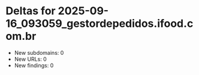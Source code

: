 # Deltas for 2025-09-16_093059_gestordepedidos.ifood.com.br
- New subdomains: 0
- New URLs: 0
- New findings: 0
